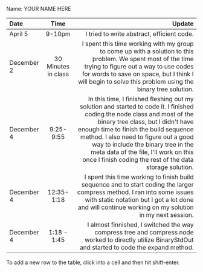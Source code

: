 Name: YOUR NAME HERE

| Date       |        Time         |                                                                                                                                                                                                                                                                                                                                                                                       Update |
|:-----------|:-------------------:|---------------------------------------------------------------------------------------------------------------------------------------------------------------------------------------------------------------------------------------------------------------------------------------------------------------------------------------------------------------------------------------------:|
| April 5    |       9-10pm        |                                                                                                                                                                                                                                                                                                                                                   I tried to write abstract, efficient code. |
| December 2 | 30 Minutes in class |                                                                                                                             I spent this time working with my group to come up with a solution to this problem. We spent most of the time trying to figure out a way to use codes for words to save on space, but I think I will begin to solve this problem using the binary tree solution. |
| December 4 |      9:25-9:55      | In this time, I finished fleshing out my solution and started to code it. I finished coding the node class and most of the binary tree class, but I didn't have enough time to finish the build sequence method. I also need to figure out a good way to include the binary tree in the meta data of the file, I'll work on this once I finish coding the rest of the data storage solution. |
| December 4 |     12:35-1:18      |                                                                                                                                                             I spent this time working to finish build sequence and to start coding the larger compress method. I ran into some issues with static notation but I got a lot done and will continue working on my solution in my next session. |
| December 4 |     1:18 - 1:45     |                                                                                                                                                                                                                                        I almost finnished, I switched the way compress tree and compress node worked to directly utilize BinaryStdOut and started to code the expand method. |


To add a new row to the table, click into a cell and then hit shift-enter.